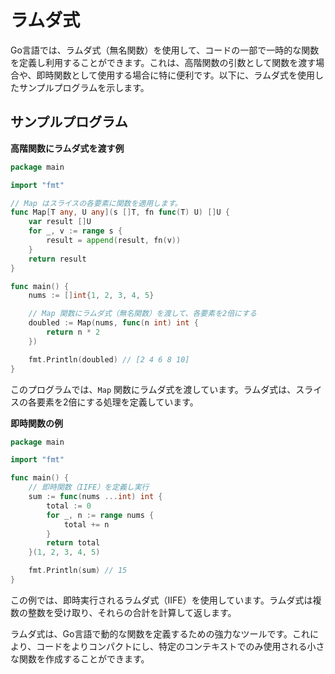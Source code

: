 # ラムダ式

Go言語では、ラムダ式（無名関数）を使用して、コードの一部で一時的な関数を定義し利用することができます。これは、高階関数の引数として関数を渡す場合や、即時関数として使用する場合に特に便利です。以下に、ラムダ式を使用したサンプルプログラムを示します。

## サンプルプログラム
**高階関数にラムダ式を渡す例**
```go
package main

import "fmt"

// Map はスライスの各要素に関数を適用します。
func Map[T any, U any](s []T, fn func(T) U) []U {
    var result []U
    for _, v := range s {
        result = append(result, fn(v))
    }
    return result
}

func main() {
    nums := []int{1, 2, 3, 4, 5}

    // Map 関数にラムダ式（無名関数）を渡して、各要素を2倍にする
    doubled := Map(nums, func(n int) int {
        return n * 2
    })

    fmt.Println(doubled) // [2 4 6 8 10]
}
```
このプログラムでは、`Map` 関数にラムダ式を渡しています。ラムダ式は、スライスの各要素を2倍にする処理を定義しています。

**即時関数の例**
```go
package main

import "fmt"

func main() {
    // 即時関数（IIFE）を定義し実行
    sum := func(nums ...int) int {
        total := 0
        for _, n := range nums {
            total += n
        }
        return total
    }(1, 2, 3, 4, 5)

    fmt.Println(sum) // 15
}
```

この例では、即時実行されるラムダ式（IIFE）を使用しています。ラムダ式は複数の整数を受け取り、それらの合計を計算して返します。

ラムダ式は、Go言語で動的な関数を定義するための強力なツールです。これにより、コードをよりコンパクトにし、特定のコンテキストでのみ使用される小さな関数を作成することができます。

